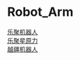 # Robot_Arm
[乐聚机器人](http://www.lejurobot.com/cn/)  
[乐聚星原力](http://www.lejuxyuanli.com/)  
[越疆机器人](https://cn.dobot.cc/)
